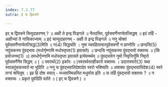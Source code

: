 ```yaml
---
index: 7.1.77
sutra: ई च द्विवचने

---
```

 इर् च द्विवचने किमुदाहरणम् ? ॥ अक्षी ते इन्द्र पिङ्गले ॥ नैतदस्ति, पूर्वसवर्णेनाप्येतत्सिद्धम् ॥ इदं तर्हि - अक्षीभ्यां ते नासिकाभ्याम् ॥ इदं चाप्युदाहरणम् - अक्षी ते इन्द्र पिङ्गले ॥ ननु चोक्तं पूर्वसवर्णेनाप्येतत्सिद्ध(3)मिति ॥ न(4) सिद्ध्यति । नुमा व्यवहितत्वात्पूर्वसवर्णो न प्राप्नोति ॥ छन्दसि(5) नपुंसकस्य पुंवद्भावः (मधोर्गृम्णामि मधोस्तृप्ता(1) इवासते) ॥ छन्दसि नपुंसकस्य पुंवद्भावो वक्तव्यः ॥ (किं प्रयोजनम्(1) ॥) ठमधोर्गृभ्णामि मधोस्तृप्ता इवासते इत्येवमर्थम् ॥ पुंवद्भावेन नुमो निवृत्तिर्नुमि निवृत्ते पूर्वसवर्णेनैव सिद्धम् ॥ ( ॥ स्वरार्थ(2) इर्कारः ॥ )स्वरार्थस्तर्हीकारो वक्तव्यः । उदात्तस्वरो(3) यथा स्यान्नपुंसकस्वरो मा भूदिति ॥ ननु च पुंवद्भवातिदेशादेव स्वरो भविष्यति ॥ अशक्यः पुंवद्भावातिदेशः(4) स्वरे तन्त्रं श्रयितुम् । इह हि दोषः स्यात् - मध्यवस्मिन्नस्ति मधुर्मास इति ॥ स तर्हि पुंवद्भावो वक्तव्यः ? ॥ न वक्तव्यः । प्रकृतं पुवंदिति वर्तते ॥ ( इर् च द्विवचने ) ॥ 
